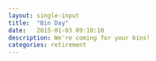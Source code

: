 ```yaml
---
layout: single-input
title:  "Bin Day"
date:   2015-01-03 09:10:10
description: We're coming for your bins!
categories: retirement
---
```




